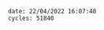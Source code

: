 

                date: 22/04/2022 16:07:48
                cycles: 51840

                         